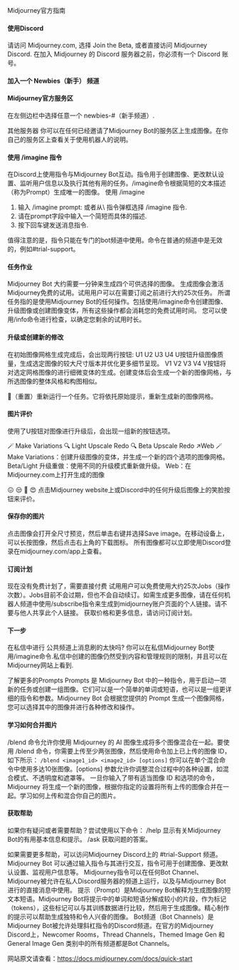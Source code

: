 Midjourney官方指南



#### 使用Discord
请访问 Midjourney.com, 选择 Join the Beta, 或者直接访问 Midjourney Discord.
在加入 Midjourney 的 Discord 服务器之前，你必须有一个 Discord 账号。


#### 加入一个 Newbies（新手） 频道



#### Midjourney官方服务区
在左侧边栏中选择任意一个 newbies-#（新手频道）.

其他服务器
你可以在任何已经邀请了Midjourney Bot的服务区上生成图像。在你自己的服务区上查看关于使用机器人的说明。


#### 使用 /imagine 指令
在Discord上使用指令与Midjourney Bot互动。指令用于创建图像、更改默认设置、监听用户信息以及执行其他有用的任务。/imagine命令根据简短的文本描述（称为Prompt）生成唯一的图像。
使用 /imagine
1. 输入 /imagine prompt: 或者从\ 指令弹框选择 /imagine 指令.
2. 请在prompt字段中输入一个简短而具体的描述.
3. 按下回车键发送消息指令.

值得注意的是，指令只能在专门的bot频道中使用。命令在普通的频道中是无效的，例如#trial-support。

#### 任务作业

Midjourney Bot 大约需要一分钟来生成四个可供选择的图像。
生成图像会激活Midjourney免费的试用。试用用户可以在需要订阅之前进行大约25次任务。
所谓任务指的是使用Midjourney Bot的任何操作。包括使用/imagine命令创建图像、升级图像或创建图像变体，所有这些操作都会消耗您的免费试用时间。
您可以使用/info命令进行检查，以确定您剩余的试用时长。


#### 升级或创建新的修改
在初始图像网格生成完成后，会出现两行按钮:
U1 U2 U3 U4
U按钮升级图像质量，生成选定图像的较大尺寸版本并优化更多细节呈现。
V1 V2 V3 V4
V按钮将对选定网格图像的进行细微变体的生成。创建变体后会生成一个新的图像网格，与所选图像的整体风格和构图相似。

🔄（重置）重新运行一个任务。它将依托原始提示，重新生成新的图像网格。


#### 图片评价
使用了U按钮对图像进行升级后，会出现一组新的按钮选项。

🪄 Make Variations 🔍 Light Upscale Redo 🔍 Beta Upscale Redo ↗️Web
🪄 Make Variations：创建升级图像的变体，并生成一个新的四个选项的图像网格。
Beta/Light 升级重做：使用不同的升级模式重新做升级。
Web：在Midjourney.com上打开生成的图像

😖 😒 🙂 😍
点击Midjourney website上或Discord中的任何升级后图像上的笑脸按钮来评价。


#### 保存你的图片
点击图像会打开全尺寸预览，然后单击右键并选择Save image。在移动设备上，可以长按图像，然后点击右上角的下载图标。
所有图像都可以立即使用Discord登录在midjourney.com/app上查看。


#### 订阅计划
现在没有免费计划了，需要直接付费
试用用户可以免费使用大约25次Jobs（操作次数）。Jobs目前不会过期，但也不会自动续订。如需生成更多图像，请在任何机器人频道中使用/subscribe指令来生成到midjourney账户页面的个人链接。请不要与他人共享此个人链接。
获取价格和更多信息，请访问订阅计划。

#### 下一步
在私信中进行
公共频道上消息刷的太快吗? 你可以在私信Midjourney Bot使用/imagine命令.私信中创建的图像仍然受到内容和管理规则的限制，并且可以在Midjourney网站上看到.

了解更多的Prompts
Prompts 是 Midjourney Bot 中的一种指令，用于启动一项新的任务或创建一组图像。它们可以是一个简单的单词或短语，也可以是一组更详细的指令和参数。Midjourney Bot 会根据您提供的 Prompt 生成一个图像网格，您可以选择其中的图像并进行各种修改和操作。


#### 学习如何合并图片
/blend 命令允许你使用 Midjourney 的 AI 图像生成将多个图像混合在一起。要使用 /blend 命令，你需要上传至少两张图像，然后使用命令加上已上传的图像 ID，如下所示：
 `/blend <image1_id> <image2_id> [options]`
你可以在单个混合命令中使用多达10张图像。[options] 参数允许你调整混合过程中的各种设置，如混合模式、不透明度和遮罩等。
一旦你输入了带有适当图像 ID 和选项的命令，Midjourney 将生成一个新的图像，根据你指定的设置将所有上传的图像合并在一起。学习如何上传和混合你自己的图片。


#### 获取帮助
如果你有疑问或者需要帮助？尝试使用以下命令：
/help 显示有关Midjourney Bot的有用基本信息和提示。
/ask 获取问题的答案。


如果需要更多帮助，可以访问Midjourney Discord上的 #trial-Support 频道。 Midjourney Bot 可以通过输入指令与其进行交互，指令可用于创建图像、更改默认设置、监视用户信息等。
Midjourney指令可以在任何Bot Channel、Midjourney被允许在私人Discord服务器的频道上运行，以及与Midjourney Bot进行的直接消息中使用。
提示（Prompt）是Midjourney Bot解释为生成图像的短文本短语。Midjourney Bot将提示中的单词和短语分解成较小的片段，作为标记（tokens），这些标记可以与其训练数据进行比较，然后用于生成图像。精心制作的提示可以帮助生成独特和令人兴奋的图像。
Bot频道（Bot Channels）是Midjourney Bot被允许处理斜杠指令的Discord频道。在官方的Midjourney Discord上，Newcomer Rooms，Thread Channels，Themed Image Gen 和 General Image Gen 类别中的所有频道都是Bot Channels。

网站原文请查看：https://docs.midjourney.com/docs/quick-start